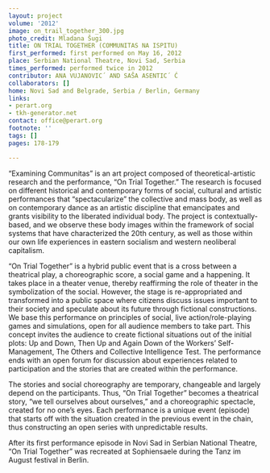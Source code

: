 ```yaml
---
layout: project
volume: '2012'
image: on_trail_together_300.jpg
photo_credit: Mladana Šugi
title: ON TRIAL TOGETHER (COMMUNITAS NA ISPITU)
first_performed: first performed on May 16, 2012
place: Serbian National Theatre, Novi Sad, Serbia
times_performed: performed twice in 2012
contributor: ANA VUJANOVIC´ AND SAŠA ASENTIC´ Ć
collaborators: []
home: Novi Sad and Belgrade, Serbia / Berlin, Germany
links:
- perart.org
- tkh-generator.net
contact: office@perart.org
footnote: ''
tags: []
pages: 178-179

---
```


“Examining Communitas” is an art project composed of theoretical-artistic research and the performance, “On Trial Together.” The research is focused on different historical and contemporary forms of social, cultural and artistic performances that “spectacularize” the collective and mass body, as well as on contemporary dance as an artistic discipline that emancipates and grants visibility to the liberated individual body. The project is contextually-based, and we observe these body images within the framework of social systems that have characterized the 20th century, as well as those within our own life experiences in eastern socialism and western neoliberal capitalism.

“On Trial Together” is a hybrid public event that is a cross between a theatrical play, a choreographic score, a social game and a happening. It takes place in a theater venue, thereby reaffirming the role of theater in the symbolization of the social. However, the stage is re-appropriated and transformed into a public space where citizens discuss issues important to their society and speculate about its future through fictional constructions. We base this performance on principles of social, live action/role-playing games and simulations, open for all audience members to take  part. This concept invites the audience to create fictional situations out of the initial plots: Up and Down, Then Up and Again Down of the Workers’ Self-Management, The Others and Collective Intelligence Test. The performance ends with an open forum for discussion about experiences related to participation and the stories that are created within the performance.

The stories and social choreography are temporary, changeable and largely depend on the participants. Thus, “On Trial Together” becomes a theatrical story, “we tell ourselves about ourselves,” and a choreographic spectacle, created for no one’s eyes. Each performance is a unique event (episode) that starts off with the situation created in the previous event in the chain, thus constructing an open series with unpredictable results.

After its first performance episode in Novi Sad in Serbian National Theatre, “On Trial Together” was recreated at Sophiensaele during the Tanz im August festival in Berlin.
